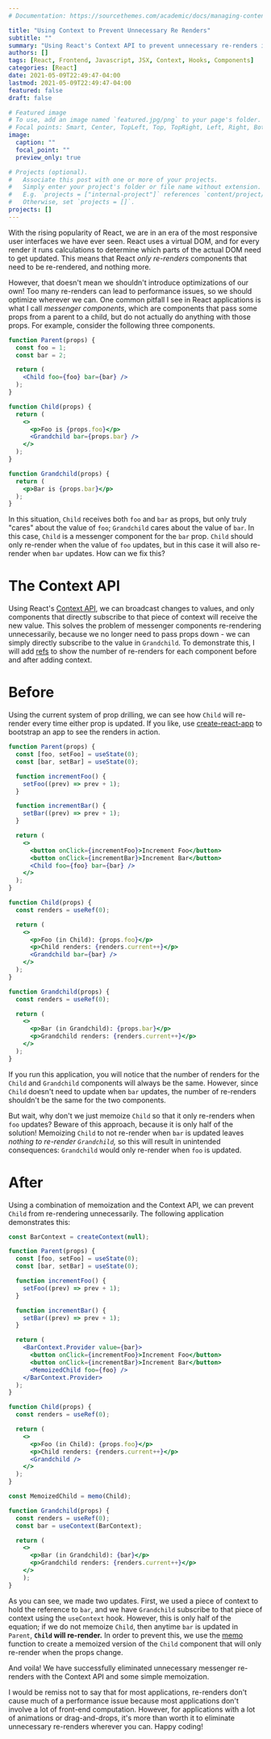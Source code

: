 ```yaml
---
# Documentation: https://sourcethemes.com/academic/docs/managing-content/

title: "Using Context to Prevent Unnecessary Re Renders"
subtitle: ""
summary: "Using React's Context API to prevent unnecessary re-renders in React applications."
authors: []
tags: [React, Frontend, Javascript, JSX, Context, Hooks, Components]
categories: [React]
date: 2021-05-09T22:49:47-04:00
lastmod: 2021-05-09T22:49:47-04:00
featured: false
draft: false

# Featured image
# To use, add an image named `featured.jpg/png` to your page's folder.
# Focal points: Smart, Center, TopLeft, Top, TopRight, Left, Right, BottomLeft, Bottom, BottomRight.
image:
  caption: ""
  focal_point: ""
  preview_only: true

# Projects (optional).
#   Associate this post with one or more of your projects.
#   Simply enter your project's folder or file name without extension.
#   E.g. `projects = ["internal-project"]` references `content/project/deep-learning/index.md`.
#   Otherwise, set `projects = []`.
projects: []
---
```

With the rising popularity of React, we are in an era of the most responsive user interfaces we have ever seen. React uses a virtual DOM, and for every render it runs calculations to determine which parts of the actual DOM need to get updated. This means that React *only re-renders* components that need to be re-rendered, and nothing more.

However, that doesn't mean we shouldn't introduce optimizations of our own! Too many re-renders can lead to performance issues, so we should optimize wherever we can. One common pitfall I see in React applications is what I call *messenger components*, which are components that pass some props from a parent to a child, but do not actually do anything with those props. For example, consider the following three components.

```jsx
function Parent(props) {
  const foo = 1;
  const bar = 2;

  return (
    <Child foo={foo} bar={bar} />
  );
}
```

```jsx
function Child(props) {
  return (
    <>
      <p>Foo is {props.foo}</p>
      <Grandchild bar={props.bar} />
    </>
  );
}
```

```jsx
function Grandchild(props) {
  return (
    <p>Bar is {props.bar}</p>
  );
}
```

In this situation, `Child` receives both `foo` and `bar` as props, but only truly "cares" about the value of `foo`; `Grandchild` cares about the value of `bar`. In this case, `Child` is a messenger component for the `bar` prop. `Child` should only re-render when the value of `foo` updates, but in this case it will also re-render when `bar` updates. How can we fix this?

# The Context API

Using React's [Context API](https://reactjs.org/docs/context.html), we can broadcast changes to values, and only components that directly subscribe to that piece of context will receive the new value. This solves the problem of messenger components re-rendering unnecessarily, because we no longer need to pass props down - we can simply directly subscribe to the value in `Grandchild`. To demonstrate this, I will add [refs](https://reactjs.org/docs/glossary.html#refs) to show the number of re-renders for each component before and after adding context.

# Before

Using the current system of prop drilling, we can see how `Child` will re-render every time either prop is updated. If you like, use [create-react-app](https://github.com/facebook/create-react-app) to bootstrap an app to see the renders in action.

```jsx
function Parent(props) {
  const [foo, setFoo] = useState(0);
  const [bar, setBar] = useState(0);

  function incrementFoo() {
    setFoo((prev) => prev + 1);
  }

  function incrementBar() {
    setBar((prev) => prev + 1);
  }

  return (
    <>
      <button onClick={incrementFoo}>Increment Foo</button>
      <button onClick={incrementBar}>Increment Bar</button>
      <Child foo={foo} bar={bar} />
    </>
  );
}
```

```jsx
function Child(props) {
  const renders = useRef(0);

  return (
    <>
      <p>Foo (in Child): {props.foo}</p>
      <p>Child renders: {renders.current++}</p>
      <Grandchild bar={bar} />
    </>
  );
}
```

```jsx
function Grandchild(props) {
  const renders = useRef(0);

  return (
    <>
      <p>Bar (in Grandchild): {props.bar}</p>
      <p>Grandchild renders: {renders.current++}</p>
    </>
  );
}
```

If you run this application, you will notice that the number of renders for the `Child` and `Grandchild` components will always be the same. However, since `Child` doesn't need to update when `bar` updates, the number of re-renders shouldn't be the same for the two components. 

But wait, why don't we just memoize `Child` so that it only re-renders when `foo` updates? Beware of this approach, because it is only half of the solution! Memoizing `Child` to not re-render when `bar` is updated leaves *nothing to re-render `Grandchild`,* so this will result in unintended consequences: `Grandchild` would only re-render when `foo` is updated.

# After

Using a combination of memoization and the Context API, we can prevent `Child` from re-rendering unnecessarily. The following application demonstrates this:

```jsx
const BarContext = createContext(null);

function Parent(props) {
  const [foo, setFoo] = useState(0);
  const [bar, setBar] = useState(0);

  function incrementFoo() {
    setFoo((prev) => prev + 1);
  }

  function incrementBar() {
    setBar((prev) => prev + 1);
  }

  return (
    <BarContext.Provider value={bar}>
      <button onClick={incrementFoo}>Increment Foo</button>
      <button onClick={incrementBar}>Increment Bar</button>
      <MemoizedChild foo={foo} />
    </BarContext.Provider>
  );
}
```

```jsx
function Child(props) {
  const renders = useRef(0);

  return (
    <>
      <p>Foo (in Child): {props.foo}</p>
      <p>Child renders: {renders.current++}</p>
      <Grandchild />
    </>
  );
}

const MemoizedChild = memo(Child);
```

```jsx
function Grandchild(props) {
  const renders = useRef(0);
  const bar = useContext(BarContext);

  return (
    <>
      <p>Bar (in Grandchild): {bar}</p>
      <p>Grandchild renders: {renders.current++}</p>
    </>
    );
}
```

As you can see, we made two updates. First, we used a piece of context to hold the reference to `bar`, and we have `Grandchild` subscribe to that piece of context using the `useContext` hook. However, this is only half of the equation; if we do not memoize `Child`, then anytime `bar` is updated in `Parent`, **`Child` will re-render.** In order to prevent this, we use the [memo](https://reactjs.org/docs/react-api.html#reactmemo) function to create a memoized version of the `Child` component that will only re-render when the props change. 

And voila! We have successfully eliminated unnecessary messenger re-renders with the Context API and some simple memoization. 

I would be remiss not to say that for most applications, re-renders don't cause much of a performance issue because most applications don't involve a lot of front-end computation. However, for applications with a lot of animations or drag-and-drops, it's more than worth it to eliminate unnecessary re-renders wherever you can. Happy coding!
